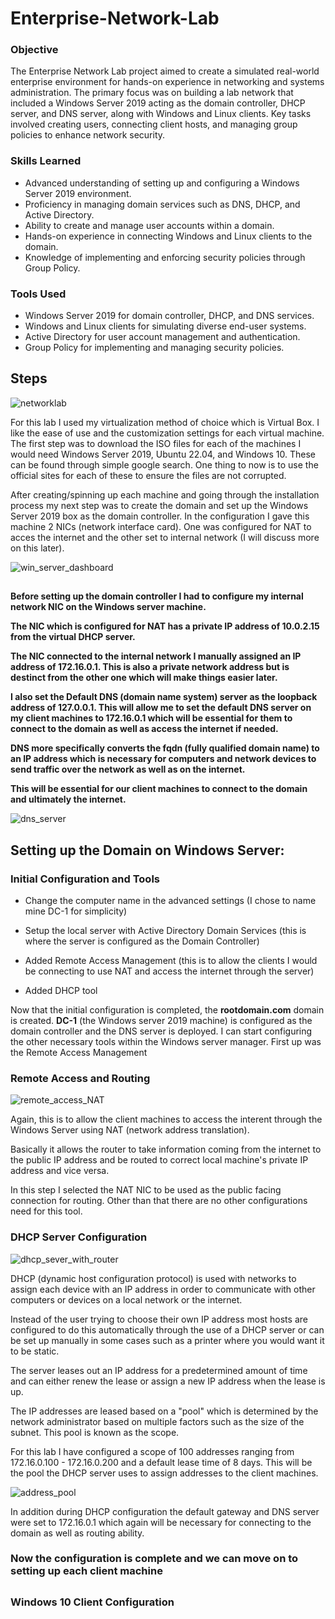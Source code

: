 # Enterprise-Network-Lab

### Objective

The Enterprise Network Lab project aimed to create a simulated real-world enterprise environment for hands-on experience in networking and systems administration. The primary focus was on building a lab network that included a Windows Server 2019 acting as the domain controller, DHCP server, and DNS server, along with Windows and Linux clients. Key tasks involved creating users, connecting client hosts, and managing group policies to enhance network security.

### Skills Learned

- Advanced understanding of setting up and configuring a Windows Server 2019 environment.
- Proficiency in managing domain services such as DNS, DHCP, and Active Directory.
- Ability to create and manage user accounts within a domain.
- Hands-on experience in connecting Windows and Linux clients to the domain.
- Knowledge of implementing and enforcing security policies through Group Policy.

### Tools Used

- Windows Server 2019 for domain controller, DHCP, and DNS services.
- Windows and Linux clients for simulating diverse end-user systems.
- Active Directory for user account management and authentication.
- Group Policy for implementing and managing security policies.

## Steps
![networklab](https://github.com/Rootcipher8112/-Enterprise-Network-Lab/assets/123340212/9b88d82e-d114-4715-917b-cab2123d57a9)

For this lab I used my virtualization method of choice which is Virtual Box. I like the ease of use and the customization settings for each virtual machine. The first step was to download the ISO files for each of the machines I would need Windows Server 2019, Ubuntu 22.04, and Windows 10. These can be found through simple google search. One thing to now is to use the official sites for each of these to ensure the files are not corrupted.

After creating/spinning up each machine and going through the installation process my next step was to create the domain and set up the Windows Server 2019 box as the domain controller. In the configuration I gave this machine 2 NICs (network interface card). One was configured for NAT to acces the internet and the other set to internal network (I will discuss more on this later).

![win_server_dashboard](https://github.com/Rootcipher8112/-Enterprise-Network-Lab/assets/123340212/be3931c3-1dce-432c-9b4e-271be56aa11f)
## 

**Before setting up the domain controller I had to configure my internal network NIC on the Windows server machine.** 

**The NIC which is configured for NAT has a private IP address of 10.0.2.15 from the virtual DHCP server.** 

**The NIC connected to the internal network I manually assigned an IP address of 172.16.0.1. This is also a private network address but is destinct from the other one which will make things easier later.** 

**I also set the Default DNS (domain name system) server as the loopback address of 127.0.0.1. This will allow me to set the default DNS server on my client machines to 172.16.0.1 which will be essential for them to connect to the domain as well as access the internet if needed.**


**DNS more specifically converts the fqdn (fully qualified domain name) to an IP address which is necessary for computers and network devices to send traffic over the network as well as on the internet.** 

**This will be essential for our client machines to connect to the domain and ultimately the internet.**

![dns_server](https://github.com/Rootcipher8112/-Enterprise-Network-Lab/assets/123340212/55b3f986-0a99-4319-b750-62e9dbd97aa6)

## Setting up the Domain on Windows Server:

### Initial Configuration and Tools
- Change the computer name in the advanced settings (I chose to name mine DC-1 for simplicity)

- Setup the local server with Active Directory Domain Services (this is where the server is configured as the Domain Controller)

- Added Remote Access Management (this is to allow the clients I would be connecting to use NAT and access the internet through the server)

- Added DHCP tool

Now that the initial configuration is completed, the **rootdomain.com** domain is created. **DC-1** (the Windows server 2019 machine) is configured as the domain controller and the DNS server is deployed. I can start configuring the other necessary tools within the Windows server manager. First up was the Remote Access Management

### Remote Access and Routing
![remote_access_NAT](https://github.com/Rootcipher8112/-Enterprise-Network-Lab/assets/123340212/e252da43-0930-4bdb-b895-a0f95017e84b)

Again, this is to allow the client machines to access the interent through the Windows Server using NAT (network address translation). 

Basically it allows the router to take information coming from the internet to the public IP address and be routed to correct local machine's private IP address and vice versa.  

In this step I selected the NAT NIC to be used as the public facing connection for routing. Other than that there are no other configurations need for this tool.

### DHCP Server Configuration
![dhcp_sever_with_router](https://github.com/Rootcipher8112/-Enterprise-Network-Lab/assets/123340212/36054694-19e2-46a7-8cbc-c87074db0829)

DHCP (dynamic host configuration protocol) is used with networks to assign each device with an IP address in order to communicate with other computers or devices on a local network or the internet. 

Instead of the user trying to choose their own IP address most hosts are configured to do this automatically through the use of a DHCP server or can be set up manually in some cases such as a printer where you would want it to be static. 

The server leases out an IP address for a predetermined amount of time and can either renew the lease or assign a new IP address when the lease is up. 

The IP addresses are leased based on a "pool" which is determined by the network administrator based on multiple factors such as the size of the subnet. This pool is known as the scope.

For this lab I have configured a scope of 100 addresses ranging from 172.16.0.100 - 172.16.0.200 and a default lease time of 8 days. This will be the pool the DHCP server uses to assign addresses to the client machines. 

![address_pool](https://github.com/Rootcipher8112/-Enterprise-Network-Lab/assets/123340212/dd1c5539-5f01-43c6-b825-a7c6428f3931)

In addition during DHCP configuration the default gateway and DNS server were set to 172.16.0.1 which again will be necessary for connecting to the domain as well as routing ability.

### Now the configuration is complete and we can move on to setting up each client machine
## 

### Windows 10 Client Configuration

